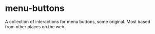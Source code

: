 menu-buttons
============

A collection of interactions for menu buttons, some original. Most based from other places on the web.
